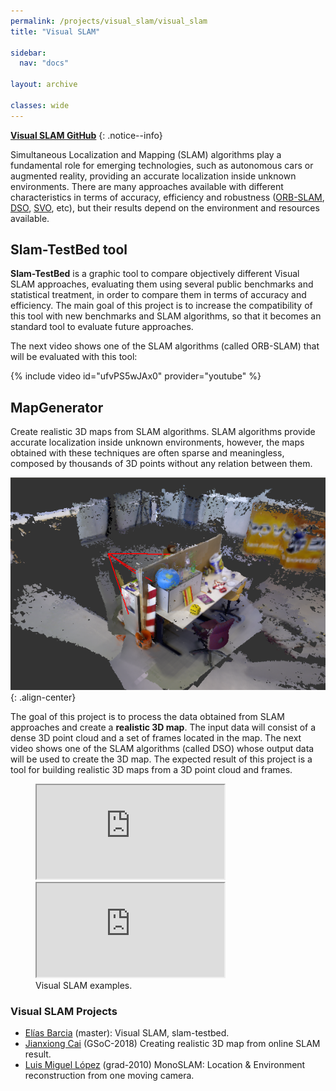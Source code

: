 ```yaml
---
permalink: /projects/visual_slam/visual_slam
title: "Visual SLAM"

sidebar:
  nav: "docs"

layout: archive

classes: wide
---
```


<i class="fab fa-fw fa-github"></i> [**Visual SLAM GitHub**](https://github.com/JdeRobot/SDslam)
{: .notice--info}

Simultaneous Localization and Mapping (SLAM) algorithms play a fundamental role for emerging technologies, such as autonomous cars or augmented reality, providing an accurate localization inside unknown environments. There are many approaches available with different characteristics in terms of accuracy, efficiency and robustness ([ORB-SLAM](http://webdiis.unizar.es/~raulmur/orbslam/), [DSO](https://vision.in.tum.de/research/vslam/dso), [SVO](http://rpg.ifi.uzh.ch/svo2.html), etc), but their results depend on the environment and resources available.


## Slam-TestBed tool

**Slam-TestBed** is a graphic tool to compare objectively different Visual SLAM approaches, evaluating them using several public benchmarks and statistical treatment, in order to compare them in terms of accuracy and efficiency. The main goal of this project is to increase the compatibility of this tool with new benchmarks and SLAM algorithms, so that it becomes an standard tool to evaluate future approaches.

The next video shows one of the SLAM algorithms (called ORB-SLAM) that will be evaluated with this tool:

{% include video id="ufvPS5wJAx0" provider="youtube" %}

## MapGenerator

Create realistic 3D maps from SLAM algorithms. SLAM algorithms provide accurate localization inside unknown environments, however, the maps obtained with these techniques are often sparse and meaningless, composed by thousands of 3D points without any relation between them.

![](/assets/images/projects/visual_slam/slam-fusion.png){: .align-center}


The goal of this project is to process the data obtained from SLAM approaches and create a **realistic 3D map**. The input data will consist of a dense 3D point cloud and a set of frames located in the map. The next video shows one of the SLAM algorithms (called DSO) whose output data will be used to create the 3D map. The expected result of this project is a tool for building realistic 3D maps from a 3D point cloud and frames.

<figure class="half">
    <a href="/assets/images/cover/projects.png"><iframe src="https://www.youtube.com/embed/xwSOOdqQ"></iframe></a>
    <a href="/assets/images/cover/activities.jpg"><iframe src="https://www.youtube.com/embed/Y5bIL-qN6uE"></iframe></a>
    <figcaption>Visual SLAM examples.</figcaption>
</figure>



### Visual SLAM Projects

- [Elías Barcia](https://jderobot.org/Elias-tfm) (master): Visual SLAM, slam-testbed.
- [Jianxiong Cai](https://jderobot.org/Club-jianxiong) (GSoC-2018) Creating realistic 3D map from online SLAM result.
- [Luis Miguel López](https://jderobot.org/Lm.lopez-pfc-teleco) (grad-2010) MonoSLAM: Location & Environment reconstruction from one moving camera.

